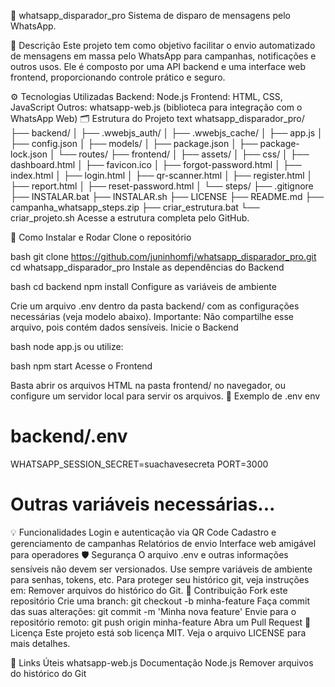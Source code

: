 🚀 whatsapp_disparador_pro
Sistema de disparo de mensagens pelo WhatsApp.

📃 Descrição
Este projeto tem como objetivo facilitar o envio automatizado de mensagens em massa pelo WhatsApp para campanhas, notificações e outros usos. Ele é composto por uma API backend e uma interface web frontend, proporcionando controle prático e seguro.

⚙️ Tecnologias Utilizadas
Backend: Node.js
Frontend: HTML, CSS, JavaScript
Outros: whatsapp-web.js (biblioteca para integração com o WhatsApp Web)
🗂️ Estrutura do Projeto
text
whatsapp_disparador_pro/
├── backend/
│   ├── .wwebjs_auth/
│   ├── .wwebjs_cache/
│   ├── app.js
│   ├── config.json
│   ├── models/
│   ├── package.json
│   ├── package-lock.json
│   └── routes/
├── frontend/
│   ├── assets/
│   ├── css/
│   ├── dashboard.html
│   ├── favicon.ico
│   ├── forgot-password.html
│   ├── index.html
│   ├── login.html
│   ├── qr-scanner.html
│   ├── register.html
│   ├── report.html
│   ├── reset-password.html
│   └── steps/
├── .gitignore
├── INSTALAR.bat
├── INSTALAR.sh
├── LICENSE
├── README.md
├── campanha_whatsapp_steps.zip
├── criar_estrutura.bat
└── criar_projeto.sh
Acesse a estrutura completa pelo GitHub.

🚦 Como Instalar e Rodar
Clone o repositório

bash
git clone https://github.com/juninhomfj/whatsapp_disparador_pro.git
cd whatsapp_disparador_pro
Instale as dependências do Backend

bash
cd backend
npm install
Configure as variáveis de ambiente

Crie um arquivo .env dentro da pasta backend/ com as configurações necessárias (veja modelo abaixo).
Importante: Não compartilhe esse arquivo, pois contém dados sensíveis.
Inicie o Backend

bash
node app.js
ou utilize:

bash
npm start
Acesse o Frontend

Basta abrir os arquivos HTML na pasta frontend/ no navegador, ou configure um servidor local para servir os arquivos.
📝 Exemplo de .env
env
# backend/.env
WHATSAPP_SESSION_SECRET=suachavesecreta
PORT=3000
# Outras variáveis necessárias...
💡 Funcionalidades
Login e autenticação via QR Code
Cadastro e gerenciamento de campanhas
Relatórios de envio
Interface web amigável para operadores
🛡️ Segurança
O arquivo .env e outras informações sensíveis não devem ser versionados.
Use sempre variáveis de ambiente para senhas, tokens, etc.
Para proteger seu histórico git, veja instruções em: Remover arquivos do histórico do Git.
🤝 Contribuição
Fork este repositório
Crie uma branch: git checkout -b minha-feature
Faça commit das suas alterações: git commit -m 'Minha nova feature'
Envie para o repositório remoto: git push origin minha-feature
Abra um Pull Request
📄 Licença
Este projeto está sob licença MIT. Veja o arquivo LICENSE para mais detalhes.

🔗 Links Úteis
whatsapp-web.js
Documentação Node.js
Remover arquivos do histórico do Git
